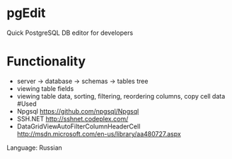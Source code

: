 pgEdit
======

Quick PostgreSQL DB editor for developers

# Functionality
* server -> database -> schemas -> tables tree
* viewing table fields
* viewing table data, sorting, filtering, reordering columns, copy cell data
#Used
* Npgsql https://github.com/npgsql/Npgsql
* SSH.NET http://sshnet.codeplex.com/
* DataGridViewAutoFilterColumnHeaderCell http://msdn.microsoft.com/en-us/library/aa480727.aspx

Language: Russian
